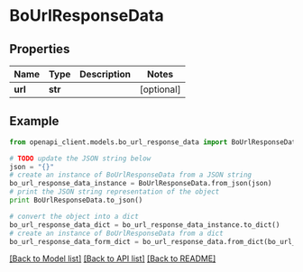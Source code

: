 # BoUrlResponseData


## Properties

Name | Type | Description | Notes
------------ | ------------- | ------------- | -------------
**url** | **str** |  | [optional] 

## Example

```python
from openapi_client.models.bo_url_response_data import BoUrlResponseData

# TODO update the JSON string below
json = "{}"
# create an instance of BoUrlResponseData from a JSON string
bo_url_response_data_instance = BoUrlResponseData.from_json(json)
# print the JSON string representation of the object
print BoUrlResponseData.to_json()

# convert the object into a dict
bo_url_response_data_dict = bo_url_response_data_instance.to_dict()
# create an instance of BoUrlResponseData from a dict
bo_url_response_data_form_dict = bo_url_response_data.from_dict(bo_url_response_data_dict)
```
[[Back to Model list]](../README.md#documentation-for-models) [[Back to API list]](../README.md#documentation-for-api-endpoints) [[Back to README]](../README.md)


